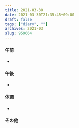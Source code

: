 ```yaml
---
title: 2021-03-30
date: 2021-03-30T21:35:45+09:00
draft: false
tags: ["diary", ""]
archives: 2021-03
slug: 959664
---
```

#### 午前
- 
#### 午後
- 
#### 体調
- 
#### その他
